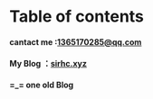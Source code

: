 # Table of contents

#### cantact me :[1365170285@qq.com](1365170285@qq.com)

#### My Blog ：[sirhc.xyz](https://sirhc.xyz/) 

#### =_=  one old Blog

